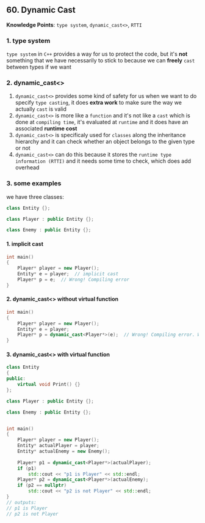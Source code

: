 ## 60. Dynamic Cast

**Knowledge Points**: `type system`, `dynamic_cast<>`, `RTTI`

### 1. type system

`type system` in `C++` provides a way for us to protect the code, but it's **not** something that we have necessarily to stick to because we can **freely** `cast` between types if we want

### 2. dynamic_cast<>

1. `dynamic_cast<>` provides some kind of safety for us when we want to do specify `type casting`, it does **extra work** to make sure the way we actually `cast` is valid
2. `dynamic_cast<>` is more like a `function` and it's not like a `cast` which is done at `compiling time`, it's evaluated at `runtime` and it does have an associated **runtime cost**
3. `dynamic_cast<>` is specificaly used for `classes` along the inheritance hierarchy and it can check whether an object belongs to the given type or not
4. `dynamic_cast<>` can do this because it stores the `runtime type information (RTTI)` and it needs some time to check, which does add overhead

### 3. some examples

we have three classes: 

```c++
class Entity {};

class Player : public Entity {};

class Enemy : public Entity {};
```

#### 1. implicit cast

```c++
int main()
{
    Player* player = new Player();
    Entity* e = player;  // implicit cast
    Player* p = e;  // Wrong! Compiling error
}
```

#### 2. dynamic_cast<> without virtual function

```c++
int main()
{
    Player* player = new Player();
    Entity* e = player;
    Player* p = dynamic_cast<Player*>(e);  // Wrong! Compiling error. We need to add a "virtual function" in the "Entity" class to indicate it is a polumorphic type.
}
```

#### 3. dynamic_cast<> with virtual function

```c++
class Entity
{
public:
    virtual void Print() {}
};

class Player : public Entity {};

class Enemy : public Entity {};


int main()
{
    Player* player = new Player();
    Entity* actualPlayer = player;
    Entity* actualEnemy = new Enemy();
    
    Player* p1 = dynamic_cast<Player*>(actualPlayer);
    if (p1)
        std::cout << "p1 is Player" << std::endl;
    Player* p2 = dynamic_cast<Player*>(actualEnemy);
    if (p2 == nullptr)
        std::cout << "p2 is not Player" << std::endl;
}
// outputs:
// p1 is Player
// p2 is not Player
```

